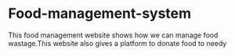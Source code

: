 # Food-management-system
This food management website shows how we can manage food wastage.This website also gives a platform to donate food to needy
